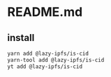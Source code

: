 # README.md

    

## install

```bash
yarn add @lazy-ipfs/is-cid
yarn-tool add @lazy-ipfs/is-cid
yt add @lazy-ipfs/is-cid
```

